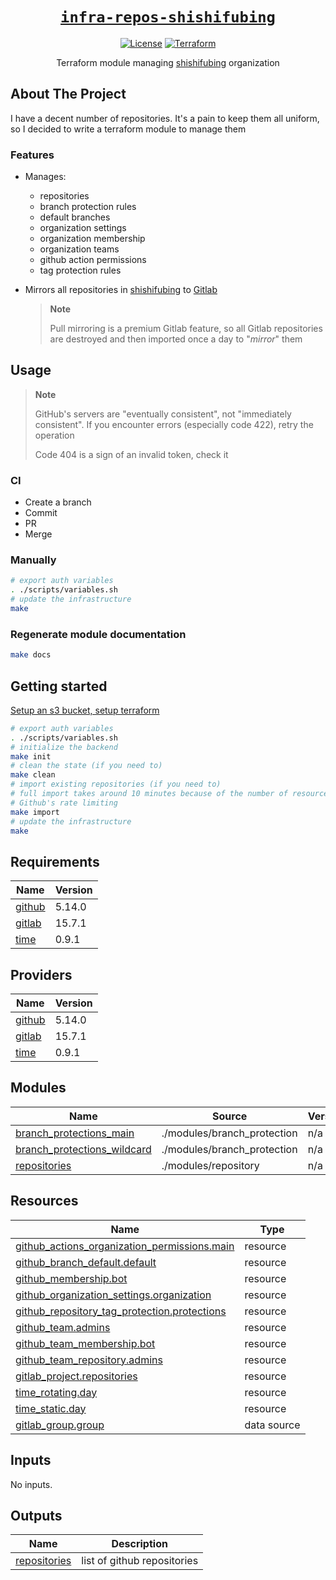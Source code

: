 <div align="center" markdown="1">

# [`infra-repos-shishifubing`][url-repo]

[![License][shield-license]][url-license]
[![Terraform][shield-workflow-terraform]][url-workflow-terraform]

Terraform module managing [shishifubing][url-owner] organization

</div>

## About The Project

I have a decent number of repositories. It's a pain to keep them all uniform,
so I decided to write a terraform module to manage them

### Features

- Manages:

  - repositories
  - branch protection rules
  - default branches
  - organization settings
  - organization membership
  - organization teams
  - github action permissions
  - tag protection rules

- Mirrors all repositories in [shishifubing][url-owner] to [Gitlab][url-owner-gitlab]

  > **Note**
  >
  > Pull mirroring is a premium Gitlab feature,
  > so all Gitlab repositories are destroyed and then imported once a day
  > to "_mirror_" them

## Usage

> **Note**
>
> GitHub's servers are "eventually consistent", not "immediately consistent".
> If you encounter errors (especially code 422), retry the operation
>
> Code 404 is a sign of an invalid token, check it

### CI

- Create a branch
- Commit
- PR
- Merge

### Manually

```bash
# export auth variables
. ./scripts/variables.sh
# update the infrastructure
make
```

### Regenerate module documentation

```bash
make docs
```

## Getting started

[Setup an s3 bucket, setup terraform][url-setup]

```bash
# export auth variables
. ./scripts/variables.sh
# initialize the backend
make init
# clean the state (if you need to)
make clean
# import existing repositories (if you need to)
# full import takes around 10 minutes because of the number of resources and
# Github's rate limiting
make import
# update the infrastructure
make
```

<!-- relative links -->

[branch_protection]: ./modules/branch_protection/
[repository]: ./modules/repository/

<!-- project links -->

[url-repo]: https://github.com/shishifubing/infra-repos-shishifubing
[url-license]: https://github.com/shishifubing/infra-repos-shishifubing/blob/main/LICENSE
[url-workflow-terraform]: https://github.com/shishifubing/infra-repos-shishifubing/actions/workflows/terraform.yml?branch=main

<!-- shield links -->

[shield-workflow-terraform]: https://img.shields.io/github/actions/workflow/status/shishifubing/infra-repos-shishifubing/terraform.yml?label=Terraform&style=for-the-badge&branch=main
[shield-license]: https://img.shields.io/github/license/shishifubing/infra-repos-shishifubing.svg?style=for-the-badge

<!-- external links -->

[url-owner]: https://github.com/shishifubing
[url-owner-gitlab]: https://gitlab.com/shishifubing
[url-setup]: https://github.com/shishifubing/infra-cloud-shishifubing.com/tree/main/cloud/yandex#setup-terraform-backend-and-local-environment

<!-- BEGIN_TF_DOCS -->

## Requirements

| Name                                                            | Version |
| --------------------------------------------------------------- | ------- |
| <a name="requirement_github"></a> [github](#requirement_github) | 5.14.0  |
| <a name="requirement_gitlab"></a> [gitlab](#requirement_gitlab) | 15.7.1  |
| <a name="requirement_time"></a> [time](#requirement_time)       | 0.9.1   |

## Providers

| Name                                                      | Version |
| --------------------------------------------------------- | ------- |
| <a name="provider_github"></a> [github](#provider_github) | 5.14.0  |
| <a name="provider_gitlab"></a> [gitlab](#provider_gitlab) | 15.7.1  |
| <a name="provider_time"></a> [time](#provider_time)       | 0.9.1   |

## Modules

| Name                                                                                                                 | Source                      | Version |
| -------------------------------------------------------------------------------------------------------------------- | --------------------------- | ------- |
| <a name="module_branch_protections_main"></a> [branch_protections_main](#module_branch_protections_main)             | ./modules/branch_protection | n/a     |
| <a name="module_branch_protections_wildcard"></a> [branch_protections_wildcard](#module_branch_protections_wildcard) | ./modules/branch_protection | n/a     |
| <a name="module_repositories"></a> [repositories](#module_repositories)                                              | ./modules/repository        | n/a     |

## Resources

| Name                                                                                                                                                               | Type        |
| ------------------------------------------------------------------------------------------------------------------------------------------------------------------ | ----------- |
| [github_actions_organization_permissions.main](https://registry.terraform.io/providers/integrations/github/5.14.0/docs/resources/actions_organization_permissions) | resource    |
| [github_branch_default.default](https://registry.terraform.io/providers/integrations/github/5.14.0/docs/resources/branch_default)                                  | resource    |
| [github_membership.bot](https://registry.terraform.io/providers/integrations/github/5.14.0/docs/resources/membership)                                              | resource    |
| [github_organization_settings.organization](https://registry.terraform.io/providers/integrations/github/5.14.0/docs/resources/organization_settings)               | resource    |
| [github_repository_tag_protection.protections](https://registry.terraform.io/providers/integrations/github/5.14.0/docs/resources/repository_tag_protection)        | resource    |
| [github_team.admins](https://registry.terraform.io/providers/integrations/github/5.14.0/docs/resources/team)                                                       | resource    |
| [github_team_membership.bot](https://registry.terraform.io/providers/integrations/github/5.14.0/docs/resources/team_membership)                                    | resource    |
| [github_team_repository.admins](https://registry.terraform.io/providers/integrations/github/5.14.0/docs/resources/team_repository)                                 | resource    |
| [gitlab_project.repositories](https://registry.terraform.io/providers/gitlabhq/gitlab/15.7.1/docs/resources/project)                                               | resource    |
| [time_rotating.day](https://registry.terraform.io/providers/hashicorp/time/0.9.1/docs/resources/rotating)                                                          | resource    |
| [time_static.day](https://registry.terraform.io/providers/hashicorp/time/0.9.1/docs/resources/static)                                                              | resource    |
| [gitlab_group.group](https://registry.terraform.io/providers/gitlabhq/gitlab/15.7.1/docs/data-sources/group)                                                       | data source |

## Inputs

No inputs.

## Outputs

| Name                                                                    | Description                 |
| ----------------------------------------------------------------------- | --------------------------- |
| <a name="output_repositories"></a> [repositories](#output_repositories) | list of github repositories |

<!-- END_TF_DOCS -->
